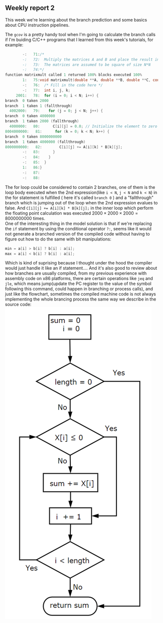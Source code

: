 ## Weekly report 2   
This week we're learning about the branch prediction and some basics about CPU instruction pipelines.   
  
The `gcov` is a pretty handy tool when I'm going to calculate the branch calls if I'm buiding C/C++ programs that I learned from this week's tutorials, for example:
```c
        -:   71:/*
        -:   72:  Multiply the matrices A and B and place the result in C.
        -:   73:  The matrices are assumed to be square of size N*N
        -:   74:*/
function matrixmult called 1 returned 100% blocks executed 100%
        1:   75:void matrixmult(double **A, double **B, double **C, const int N) {
        -:   76:  /* Fill in the code here */
        -:   77:  int i, j, k;
     2001:   78:  for (i = 0; i < N; i++) {
branch  0 taken 2000
branch  1 taken 1 (fallthrough)
  4002000:   79:    for (j = 0; j < N; j++) {
branch  0 taken 4000000
branch  1 taken 2000 (fallthrough)
  4000000:   80:      C[i][j] = 0.0; // Initialize the element to zero
8004000000:   81:      for (k = 0; k < N; k++) {
branch  0 taken 8000000000
branch  1 taken 4000000 (fallthrough)
8000000000:   82:        C[i][j] += A[i][k] * B[k][j];
        -:   83:      }
        -:   84:    }
        -:   85:  }
        1:   86:}
        -:   87:
        -:   88:
```
The for loop could be considered to contain 2 branches, one of them is the loop body executed when the 2nd expression(like `i < N`, `j < N` and `k < N`) in the for statement is fulfilled ( here it's called `branch 0` ) and a "fallthrough" branch which is jumping out of the loop when the 2nd expression evalues to false. And `C[i][j] += A[i][k] * B[k][j];` in the inner loop which perform the floating point calculation was executed $2000 \times 2000 \times 2000 = 8000000000$ times.  
One of the interesting thing in the model solution is that if we're replacing the `if` statement by using the conditional operator `?:`, seems like it would not generate a branched version of the compiled code without having to figure out how to do the same with bit manipulations:
```c
min = a[i] > b[i] ? b[i] : a[i];
max = a[i] < b[i] ? b[i] : a[i];
```  
Which is kind of suprising because I thought under the hood the compiler would just handle it like an if statement.... 
And it's also good to review about how branches are usually compiled, from my previous experience with assembly code on x86 platforms, there are certain operations like `jeq` and `jle`, which means jump(update the PC register to the value of the symbol following this command, could happen in branching or process calls), and just like the flowchart, sometimes the compiled machine code is not always implementing the whole brancing process the same way we describe in the source code:  
![compiled-flow](image-3.png)  